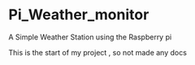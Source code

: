 Pi_Weather_monitor
==================

A Simple Weather Station using the Raspberry pi  

This is the start of my project , so not made any docs
